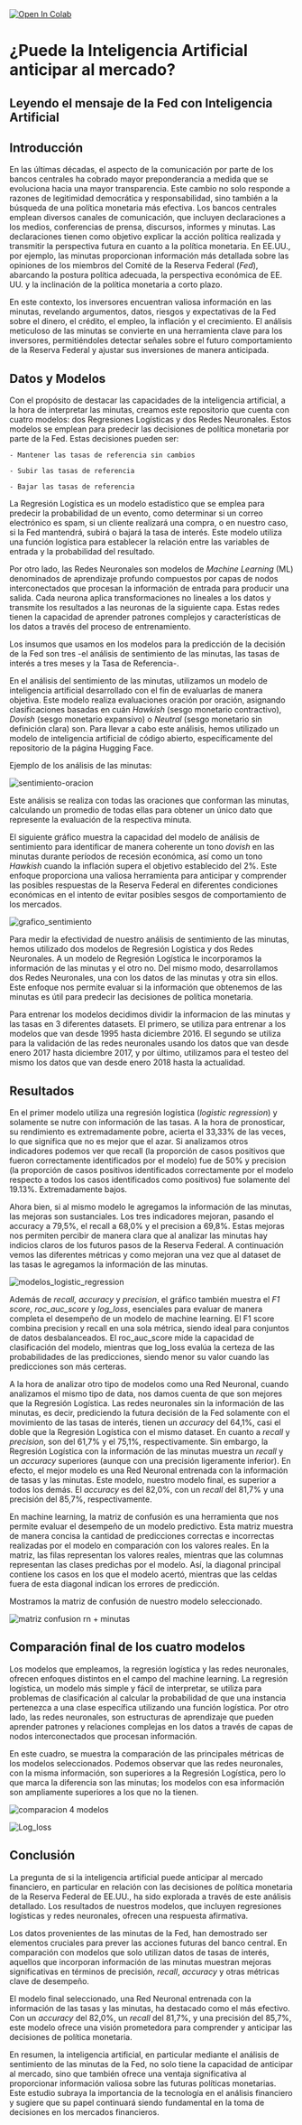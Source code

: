 <a target="_blank" href="https://colab.research.google.com/github/PabloOrazi/fed-sentiment-analysis/">
  <img src="https://colab.research.google.com/assets/colab-badge.svg" alt="Open In Colab"/>
</a>

# ¿Puede la Inteligencia Artificial anticipar al mercado?
## Leyendo el mensaje de la Fed con Inteligencia Artificial

## Introducción

En las últimas décadas, el aspecto de la comunicación por parte de los bancos centrales ha cobrado mayor preponderancia a medida que se evoluciona hacia una mayor transparencia. Este cambio no solo responde a razones de legitimidad democrática y responsabilidad, sino también a la búsqueda de una política monetaria más efectiva. Los bancos centrales emplean diversos canales de comunicación, que incluyen declaraciones a los medios, conferencias de prensa, discursos, informes y minutas. Las declaraciones tienen como objetivo explicar la acción política realizada y transmitir la perspectiva futura en cuanto a la política monetaria. En EE.UU., por ejemplo, las minutas proporcionan información más detallada sobre las opiniones de los miembros del Comité de la Reserva Federal (*Fed*), abarcando la postura política adecuada, la perspectiva económica de EE. UU. y la inclinación de la política monetaria a corto plazo.

En este contexto, los inversores encuentran valiosa información en las minutas, revelando argumentos, datos, riesgos y expectativas de la Fed sobre el dinero, el crédito, el empleo, la inflación y el crecimiento. El análisis meticuloso de las minutas se convierte en una herramienta clave para los inversores, permitiéndoles detectar señales sobre el futuro comportamiento de la Reserva Federal y ajustar sus inversiones de manera anticipada.

## Datos y Modelos

Con el propósito de destacar las capacidades de la inteligencia artificial, a la hora de interpretar las minutas, creamos este repositorio que cuenta con cuatro modelos: dos Regresiones Logísticas y dos Redes Neuronales. Estos modelos se emplean para predecir las decisiones de política monetaria por parte de la Fed. Estas decisiones pueden ser:

    - Mantener las tasas de referencia sin cambios
   
    - Subir las tasas de referencia

    - Bajar las tasas de referencia


La Regresión Logística es un modelo estadístico que se emplea para predecir la probabilidad de un evento, como determinar si un correo electrónico es spam, si un cliente realizará una compra, o en nuestro caso, si la Fed mantendrá, subirá o bajará la tasa de interés. Este modelo utiliza una función logística para establecer la relación entre las variables de entrada y la probabilidad del resultado.

Por otro lado, las Redes Neuronales son modelos de *Machine Learning* (ML) denominados de aprendizaje profundo compuestos por capas de nodos interconectados que procesan la información de entrada para producir una salida. Cada neurona aplica transformaciones no lineales a los datos y transmite los resultados a las neuronas de la siguiente capa. Estas redes tienen la capacidad de aprender patrones complejos y características de los datos a través del proceso de entrenamiento.

Los insumos que usamos en los modelos para la predicción de la decisión de la Fed son tres -el análisis de sentimiento de las minutas, las tasas de interés a tres meses y la Tasa de Referencia-.  

En el análisis del sentimiento de las minutas, utilizamos un modelo de inteligencia artificial desarrollado con el fin de evaluarlas de manera objetiva. Este modelo realiza evaluaciones oración por oración, asignando clasificaciones basadas en cuán *Hawkish* (sesgo monetario contractivo), *Dovish* (sesgo monetario expansivo) o *Neutral* (sesgo monetario sin definición clara) son. Para llevar a cabo este análisis, hemos utilizado un modelo de inteligencia artificial de código abierto, específicamente del repositorio de la página Hugging Face.

Ejemplo de los análisis de las minutas:

![sentimiento-oracion](https://github.com/PabloOrazi/fed-sentiment-analysis/assets/44901407/367ccf47-a653-4473-8717-d674263fedc1)


Este análisis se realiza con todas las oraciones que conforman las minutas, calculando un promedio de todas ellas para obtener un único dato que represente la evaluación de la respectiva minuta.

El siguiente gráfico muestra la capacidad del modelo de análisis de sentimiento para identificar de manera coherente un tono *dovish* en las minutas durante períodos de recesión económica, así como un tono *Hawkish* cuando la inflación supera el objetivo establecido del 2%. Este enfoque proporciona una valiosa herramienta para anticipar y comprender las posibles respuestas de la Reserva Federal en diferentes condiciones económicas en el intento de evitar posibles sesgos de comportamiento de los mercados. 
                                                             
![grafico_sentimiento](https://github.com/PabloOrazi/fed-sentiment-analysis/assets/44901407/74b1eb85-8657-42f3-ad8b-d69ef1c7ba12)

Para medir la efectividad de nuestro análisis de sentimiento de las minutas, hemos utilizado dos modelos de Regresión Logística y dos Redes Neuronales. A un modelo de Regresión Logística le incorporamos la información de las minutas y el otro no. Del mismo modo, desarrollamos dos Redes Neuronales, una con los datos de las minutas y otra sin ellos. Este enfoque nos permite evaluar si la información que obtenemos de las minutas es útil para predecir las decisiones de política monetaria.

Para entrenar los modelos decidimos dividir la informacion de las minutas y las tasas en 3 diferentes datasets. El primero, se utiliza para entrenar a los modelos que van desde 1995 hasta diciembre 2016. El segundo se utiliza para la validación de las redes neuronales usando los datos que van desde enero 2017 hasta diciembre 2017, y por último,  utilizamos para el testeo del mismo los datos que van desde enero 2018 hasta la actualidad.

## Resultados

En el primer modelo utiliza una regresión logística (*logistic regression*) y solamente se nutre con información de las tasas. A la hora de pronosticar, su rendimiento es extremadamente pobre, acierta el 33,33% de las veces, lo que significa que no es mejor que el azar. Si analizamos otros indicadores podemos ver que recall (la proporción de casos positivos que fueron correctamente identificados por el modelo) fue de 50% y precision (la proporción de casos positivos identificados correctamente por el modelo respecto a todos los casos identificados como positivos) fue solamente del 19.13%. Extremadamente bajos. 

Ahora bien, si al mismo modelo le agregamos la información de las minutas, las mejoras son sustanciales. Los tres indicadores mejoran, pasando el accuracy a 79,5%, el recall a 68,0% y el precision a 69,8%. Estas mejoras nos permiten percibir de manera clara que al analizar las minutas hay indicios claros de los futuros pasos de la Reserva Federal. A continuación vemos las diferentes métricas y como mejoran una vez que al dataset de las tasas le agregamos la información de las minutas.  

![modelos_logistic_regression](https://github.com/PabloOrazi/fed-sentiment-analysis/assets/44901407/781c34cc-8247-4fee-baef-89f58b3b89b6)

Además de *recall, accuracy* y *precision*, el gráfico también muestra el *F1 score, roc_auc_score* y *log_loss*, esenciales para evaluar de manera completa el desempeño de un modelo de machine learning. El F1 score combina precision y recall en una sola métrica, siendo ideal para conjuntos de datos desbalanceados. El roc_auc_score mide la capacidad de clasificación del modelo, mientras que log_loss evalúa la certeza de las probabilidades de las predicciones, siendo menor su valor cuando las predicciones son más certeras.

A la hora de analizar otro tipo de modelos como una Red Neuronal, cuando analizamos el mismo tipo de data, nos damos cuenta de que son mejores que la Regresión Logística. Las redes neuronales sin la información de las minutas, es decir, prediciendo la futura decisión de la Fed solamente con el movimiento de las tasas de interés, tienen un *accuracy* del 64,1%, casi el doble que la Regresión Logística con el mismo dataset. En cuanto a *recall* y *precision*, son del 61,7% y el 75,1%, respectivamente. Sin embargo, la Regresión Logística con la información de las minutas muestra un *recall* y un *accuracy* superiores (aunque con una precisión ligeramente inferior). En efecto, el mejor modelo es una Red Neuronal entrenada con la información de tasas y las minutas. Este modelo, nuestro modelo final, es superior a todos los demás. El *accuracy* es del 82,0%, con un *recall* del 81,7% y una precisión del 85,7%, respectivamente. 

En machine learning, la matriz de confusión es una herramienta que nos permite evaluar el desempeño de un modelo predictivo. Esta matriz muestra de manera concisa la cantidad de predicciones correctas e incorrectas realizadas por el modelo en comparación con los valores reales. En la matriz, las filas representan los valores reales, mientras que las columnas representan las clases predichas por el modelo. Así, la diagonal principal contiene los casos en los que el modelo acertó, mientras que las celdas fuera de esta diagonal indican los errores de predicción. 

Mostramos la matriz de confusión de nuestro modelo seleccionado. 

![matriz confusion rn + minutas](https://github.com/PabloOrazi/fed-sentiment-analysis/assets/44901407/892d85e3-03e6-4b6a-997c-e1fb1111228c)


## Comparación final de los cuatro modelos

Los modelos que empleamos, la regresión logística y las redes neuronales, ofrecen enfoques distintos en el campo del machine learning. La regresión logística, un modelo más simple y fácil de interpretar, se utiliza para problemas de clasificación al calcular la probabilidad de que una instancia pertenezca a una clase específica utilizando una función logística. Por otro lado, las redes neuronales, son estructuras de aprendizaje que pueden aprender patrones y relaciones complejas en los datos a través de capas de nodos interconectados que procesan información.

En este cuadro, se muestra la comparación de las principales métricas de los modelos seleccionados. Podemos observar que las redes neuronales, con la misma información, son superiores a la Regresión Logística, pero lo que marca la diferencia son las minutas; los modelos con esa información son ampliamente superiores a los que no la tienen.   

![comparacion 4 modelos](https://github.com/PabloOrazi/fed-sentiment-analysis/assets/44901407/d8d717c1-c7dc-408c-a904-fc4d49c82066)


![Log_loss](https://github.com/PabloOrazi/fed-sentiment-analysis/assets/44901407/beae2241-e94e-40ab-80a2-f8febd39c885)


## Conclusión

La pregunta de si la inteligencia artificial puede anticipar al mercado financiero, en particular en relación con las decisiones de política monetaria de la Reserva Federal de EE.UU., ha sido explorada a través de este análisis detallado. Los resultados de nuestros modelos, que incluyen regresiones logísticas y redes neuronales, ofrecen una respuesta afirmativa.

Los datos provenientes de las minutas de la Fed, han demostrado ser elementos cruciales para prever las acciones futuras del banco central. En comparación con modelos que solo utilizan datos de tasas de interés, aquellos que incorporan información de las minutas muestran mejoras significativas en términos de precisión, *recall*, *accuracy* y otras métricas clave de desempeño.

El modelo final seleccionado, una Red Neuronal entrenada con la información de las tasas y las minutas, ha destacado como el más efectivo. Con un *accuracy* del 82,0%, un *recall* del 81,7%, y una precisión del 85,7%, este modelo ofrece una visión prometedora para comprender y anticipar las decisiones de política monetaria.

En resumen, la inteligencia artificial, en particular mediante el análisis de sentimiento de las minutas de la Fed, no solo tiene la capacidad de anticipar al mercado, sino que también ofrece una ventaja significativa al proporcionar información valiosa sobre las futuras políticas monetarias. Este estudio subraya la importancia de la tecnología en el análisis financiero y sugiere que su papel continuará siendo fundamental en la toma de decisiones en los mercados financieros.



